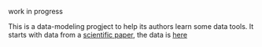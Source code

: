 work in progress

This is a data-modeling progject to help its authors learn some data tools. It starts with data from a [scientific paper](http://journals.plos.org/plosone/article?id=10.1371/journal.pone.0141854), the data is [here](www.plosone.org/article/fetchSingleRepresentation.action?uri=info:doi/10.1371/journal.pone.0141854.s001)

